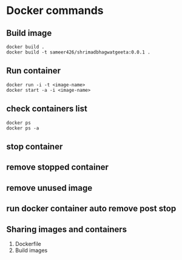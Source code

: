 # Docker commands

## Build image
    docker build .
    docker build -t sameer426/shrimadbhagwatgeeta:0.0.1 .

## Run container
    docker run -i -t <image-name> 
    docker start -a -i <image-name>

## check containers list
    docker ps
    docker ps -a

## stop container

## remove stopped container

## remove unused image

## run docker container auto remove post stop

## Sharing images and containers
1. Dockerfile
2. Build images






